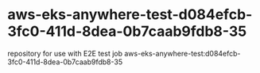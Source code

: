 # aws-eks-anywhere-test-d084efcb-3fc0-411d-8dea-0b7caab9fdb8-35
repository for use with E2E test job aws-eks-anywhere-test:d084efcb-3fc0-411d-8dea-0b7caab9fdb8-35
